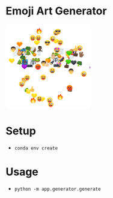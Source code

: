 # Emoji Art Generator

![Emoji evolution example](emoji-evolution.gif)

# Setup

* `conda env create`

# Usage

* `python -m app.generator.generate`
